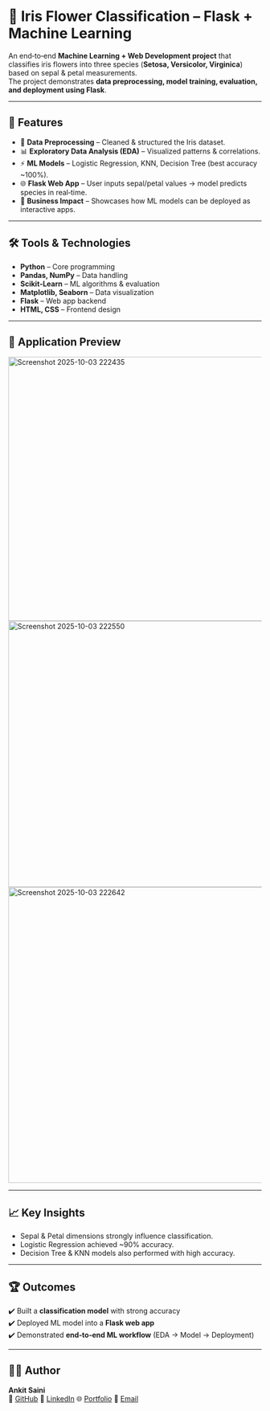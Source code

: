 # 🌸 Iris Flower Classification – Flask + Machine Learning  

An end‑to‑end **Machine Learning + Web Development project** that classifies iris flowers into three species (**Setosa, Versicolor, Virginica**) based on sepal & petal measurements.  
The project demonstrates **data preprocessing, model training, evaluation, and deployment using Flask**.  

---

## 🚀 Features  
- 🧹 **Data Preprocessing** – Cleaned & structured the Iris dataset.  
- 📊 **Exploratory Data Analysis (EDA)** – Visualized patterns & correlations.  
- ⚡ **ML Models** – Logistic Regression, KNN, Decision Tree (best accuracy ~100%).  
- 🌐 **Flask Web App** – User inputs sepal/petal values → model predicts species in real‑time.  
- 🎯 **Business Impact** – Showcases how ML models can be deployed as interactive apps.  

---

## 🛠️ Tools & Technologies  
- **Python** – Core programming  
- **Pandas, NumPy** – Data handling  
- **Scikit‑Learn** – ML algorithms & evaluation  
- **Matplotlib, Seaborn** – Data visualization  
- **Flask** – Web app backend  
- **HTML, CSS** – Frontend design  

---

## 📸 Application Preview  
<img width="1417" height="526" alt="Screenshot 2025-10-03 222435" src="https://github.com/user-attachments/assets/a6dbbc41-fec9-40e6-939d-2d4e86fbf6fe" />
<img width="1487" height="530" alt="Screenshot 2025-10-03 222550" src="https://github.com/user-attachments/assets/32dceb2f-0865-4188-a952-b12556c193de" />
<img width="1548" height="589" alt="Screenshot 2025-10-03 222642" src="https://github.com/user-attachments/assets/be08b8b0-d391-43fe-8ec6-fd4f7805697a" />
  
---

## 📈 Key Insights  
- Sepal & Petal dimensions strongly influence classification.  
- Logistic Regression achieved ~90% accuracy.  
- Decision Tree & KNN models also performed with high accuracy.  

---

## 🏆 Outcomes  
✔️ Built a **classification model** with strong accuracy  
✔️ Deployed ML model into a **Flask web app**  
✔️ Demonstrated **end‑to‑end ML workflow** (EDA → Model → Deployment)  

---

## 👨‍💻 Author  
**Ankit Saini**  
🐙 [GitHub](https://github.com/ankitsaini605) 🔗 [LinkedIn](https://linkedin.com/in/ankitsaini605) 🌐 [Portfolio](https://ankitsaini605.github.io/) 📧 [Email](https://ankitsaini24082002@gmail.com)  
